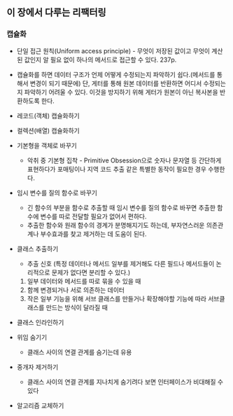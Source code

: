 ## 이 장에서 다루는 리팩터링

### 캡슐화

- 단일 접근 원칙(Uniform access principle) - 무엇이 저장된 값이고 무엇이 계산된 값인지 알 필요 없이 하나의 메서드로 접근할 수 있다. 237p.
- 캡슐화를 하면 데이터 구조가 언제 어떻게 수정되는지 파악하기 쉽다.(메서드를 통해서 변경이 되기 때문에) 단, 게터를 통해 원본 데이터를 반환하면 어디서 수정되는지 파악하기 어려울 수 있다. 이것을 방지하기 위해 게터가 원본이 아닌 복사본을 반환하도록 한다.

- 레코드(객체) 캡슐화하기
- 컬렉션(배열) 캡슐화하기

- 기본형을 객체로 바꾸기
  - 악취 중 기본형 집착 - Primitive Obsession으로 숫자나 문자열 등 간단하게 표현하다가 포매팅이나 지역 코드 추출 같은 특별한 동작이 필요한 경우 수행한다.
- 임시 변수를 질의 함수로 바꾸기
  - 긴 함수의 부분을 함수로 추출할 때 임시 변수를 질의 함수로 바꾸면 추출한 함수에 변수를 따로 전달할 필요가 없어서 편하다.
  - 추출한 함수와 원래 함수의 경계가 분명해지기도 하는데, 부자연스러운 의존관계나 부수효과를 찾고 제거하는 데 도움이 된다.
- 클래스 추출하기
  - 추출 신호 (특정 데이터나 메서드 일부를 제거해도 다른 필드나 메서드들이 논리적으로 문제가 없다면 분리할 수 있다.)
  1. 일부 데이터와 메서드를 따로 묶을 수 있을 때
  2. 함께 변경되거나 서로 의존하는 데이터
  3. 작은 일부 기능을 위해 서브 클래스를 만들거나 확장해야할 기능에 따라 서브클래스를 만드는 방식이 달라질 때
- 클래스 인라인하기
- 위임 숨기기
  - 클래스 사이의 연결 관계를 숨기는데 유용
- 중개자 제거하기
  - 클래스 사이의 연결 관계를 지나치게 숨기려다 보면 인터페이스가 비대해질 수 있다
- 알고리즘 교체하기
